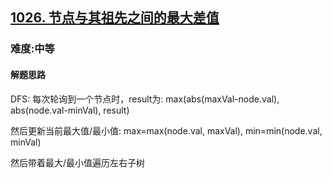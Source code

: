 <h2><a href="https://leetcode.cn/problems/maximum-difference-between-node-and-ancestor/">1026. 节点与其祖先之间的最大差值</a></h2>
<h3>难度:中等</h3>
<h4>解题思路</h4>
<p>DFS: 每次轮询到一个节点时，result为: max(abs(maxVal-node.val), abs(node.val-minVal), result)</p>
<p>然后更新当前最大值/最小值: max=max(node.val, maxVal), min=min(node.val, minVal)</p>
<p>然后带着最大/最小值遍历左右子树</p>
